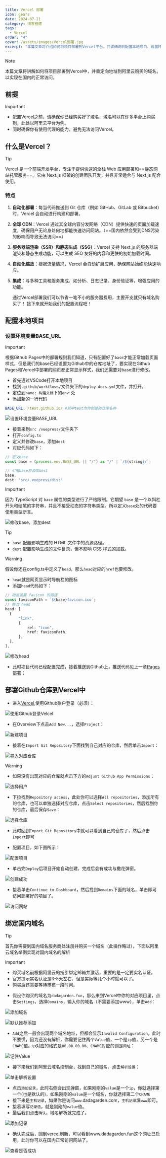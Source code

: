 ```yaml
---
title: Vercel 部署
icon: gears
date: 2024-07-21
category: 博客搭建
tags:
  - Vercel
order: "4"
cover: /assets/images/Vercel部署.jpg
excerpt: "本篇文章将介绍如何将项目部署到Vercel平台，并详细说明配置本地项目、设置环境变量、通过GitHub仓库部署以及如何将国内购买的域名绑定到Vercel上以实现正常访问的过程。"
---
```

> [!note]
> 本篇文章将讲解如何将项目部署到Vercel中，并重定向地址到阿里云购买的域名。以实现在国内的正常访问。

## 前提

> [!important]
> - 配置Vercel之前，请确保你已经购买好了域名，域名可以在许多平台上购买到，此处以阿里云平台为例。
> - 同时确保你有使用代理的能力，避免无法访问Vercel。

## 什么是Vercel？

>[!tip]
>Vercel 是一个前端开发平台，专注于提供快速的全栈 Web 应用部署和==静态网站托管服务==。它由 Next.js 框架的创建团队开发，并且非常适合与 Next.js 配合使用。

### 特点

1. **自动化部署**：每当代码推送到 Git 仓库（例如 GitHub、GitLab 或 Bitbucket）时，Vercel 会自动进行构建和部署。
2. **全球 CDN**：Vercel 通过其全球内容分发网络（CDN）提供快速的页面加载速度，确保用户无论身处何地都能快速访问网站。（==国内依然会受到DNS污染的影响而导致无法访问==）
3. **服务器端渲染（SSR）和静态生成（SSG）**：Vercel 支持 Next.js 的服务器端渲染和静态生成功能，可以生成 SEO 友好的内容和更快的初始加载时间。
4. **自动化缩放**：根据流量情况，Vercel 会自动扩展应用，确保网站始终能快速响应。
5. **集成**：与多种工具和服务集成，如分析、日志记录、身份验证等，增强应用的功能。

	通过Vercel部署我们可以节省一笔不小的服务器费用，主要开支就只有域名购买了！
	接下来就开始我们的配置流程吧！

## 配置本地项目

### 设置环境变量BASE_URL

> [!important]
> 根据Github Pages中的部署规则我们知道，只有配置好了`base`才能正常加载页面样式，但是我们的base已经设置为Github中的仓库地址了，要实现在Github Pages和Vercel中部署的网页都正常显示样式，我们还需要对base进行修改。

- 首先通过VSCode打开本地项目
- 找到`.github/workflows/`文件夹下的`deploy-docs.yml`文件，并打开。
- 定位到`name: 构建文档`下的`env:`处
- 添加新的一行代码

```yml
BASE_URL: /test.github.io/ #其中test为你创建的仓库名称
```

![设置环境变量BASE_URL](./images/Vercel部署/1.png)

- 接着来到`src /vuepress/`文件夹下
- 打开`config.ts`
- 定义并修改`base`，添加`dest`
- 对应代码如下：

```ts
// 定义base
const base = (process.env.BASE_URL || "/") as "/" | `/${string}/`;

// 引用base并添加dest
base,
dest: "src/.vuepress/dist"
```

> [!important]
> 因为 TypeScript 对 `base` 属性的类型进行了严格限制。它期望 `base` 是一个以斜杠开头和结尾的字符串，并且不接受动态的字符串类型。所以定义`base`处的代码要使用类型断言。

![修改base，添加dest](./images/Vercel部署/2.png)

> [!tip]
> - `base` 配置影响生成的 HTML 文件中的资源路径。
> - `dest` 配置影响生成的文件目录，但不影响 CSS 样式的加载。

> [!warning]
> 假设你还在config.ts中定义了`head`，那么`head`对应的`href`也要修改。
> - `head`就是网页显示时导航栏的图标
> - 添加`head`代码如下：
> ```ts
> // 动态设置 favicon 的路径
>const faviconPath = `${base}favicon.ico`;
>// 修改 head
>head: [
>	[
>		"link",
>		{
>			rel: "icon",
>			href: faviconPath,
>		},
>	],
>],
> ```
> 
> ![修改head](./images/Vercel部署/3.png)

- 此时项目代码已经配置完成，接着推送到Github上，推送代码见上一章[Pages 部署](./Pages部署)；

## 部署Github仓库到Vercel中

- 进入[Vercel](https://vercel.com/),使用Github账户登录（必须）：

![使用Github登录Velcel](./images/Vercel部署/4.png)

- 在Overview下点击`Add New...`，选择`Project`：

![新建项目](./images/Vercel部署/5.png)

- 接着在`Import Git Repository`下面找到自己对应的仓库，然后单击`Import`：

![导入对应仓库](./images/Vercel部署/6.png)

> [!warning]
> - 如果没有出现对应的仓库就点击下方的`Adjust Github App Permissions`：
> 
> ![选择用户](./images/Vercel部署/7.png)
> - 下拉找到`Repository access`，此处你可以选择`All repositories`，添加所有的仓库，也可以单独选择对应仓库，点击`Select repositories`，然后找到你的仓库，最后保存`Save`：
> 
> ![选择仓库](./images/Vercel部署/8.png)
> - 此时回到`Import Git Repository`中就可以看到自己的仓库了，然后点击`Import`即可

- 配置项目，如下图所示：

![配置项目](./images/Vercel部署/9.png)

- 单击完`Deploy`后项目开始自动创建，完成后会有成功与撒花弹窗。

![创建成功](./images/Vercel部署/10.png)

- 接着单击`Continue to Dashboard`，然后找到`Domains`下面的域名，单击即可访问部署好的项目了。

![访问网站](./images/Vercel部署/11.png)

## 绑定国内域名

>[!tip]
>首先你需要到国内域名服务商处注册并购买一个域名（此操作略过），下面以阿里云域名举例实现对国内域名的解析

> [!important]
> - 购买域名前根据阿里云的指引绑定邮箱并激活，重要的是一定要实名认证。
>- 官方提示实名认证是3-5天左右，但是实际等几个小时就可以了。
>- 购买后还需要等待审核一段时间。

- 假设你购买的域名为`dadagarden.fun`，那么来到Vercel中你的对应项目里，点击`Settings`，选择`Domains`，输入你的域名（不需要添加www），单击`Add`：

![添加域名](./images/Vercel部署/12.png)

![默认推荐添加](./images/Vercel部署/16.png)

- `Add`之后一般会出现两个域名地址，但都会显示`Invalid Configuration`。此时不要慌，因为还没有解析，你需要记住两个`Value`值，一个是`ip`值，另一个是`CNAME`值。ip对应的格式是`00.00.00.00`、`CNAME`对应的则是`网址`：

![记住Value](./images/Vercel部署/13.png)

- 接下来我们到阿里云域名控制台，找到自己的域名，点击`解析设置`：

![单击解析设置](./images/Vercel部署/14.png)

- 点击`添加记录`，此时右侧会出现弹窗，如果刚刚的`value`是一个`ip`，你就选择第一个(也是默认的)，如果刚刚的`value`是一个域名，你就选择第二个`CNAME`
- 接下来是`主机记录`，如果你是访问`www`.dadagarden.com，`主机记录`填`www`即可。
- 接着填写`记录值`，就是刚刚的`value`值。
- 最后我们点击`确认`，域名解析就完成了。

![添加记录](./images/Vercel部署/15.png)

- 确认完成后，回到vercel刷新，可以看到www.dadagarden.fun这个网址已启用，此时你可以在国内正常访问网站了。

![查看是否成功](./images/Vercel部署/17.png)

